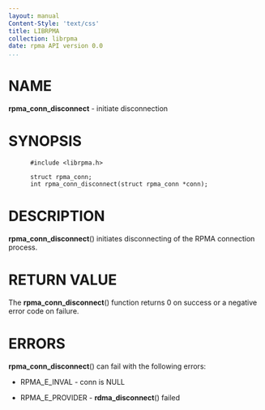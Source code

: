 ```yaml
---
layout: manual
Content-Style: 'text/css'
title: LIBRPMA
collection: librpma
date: rpma API version 0.0
...
```


[comment]: <> (SPDX-License-Identifier: BSD-3-Clause)
[comment]: <> (Copyright 2020, Intel Corporation)

NAME
====

**rpma\_conn\_disconnect** - initiate disconnection

SYNOPSIS
========

          #include <librpma.h>

          struct rpma_conn;
          int rpma_conn_disconnect(struct rpma_conn *conn);

DESCRIPTION
===========

**rpma\_conn\_disconnect**() initiates disconnecting of the RPMA
connection process.

RETURN VALUE
============

The **rpma\_conn\_disconnect**() function returns 0 on success or a
negative error code on failure.

ERRORS
======

**rpma\_conn\_disconnect**() can fail with the following errors:

-   RPMA\_E\_INVAL - conn is NULL

-   RPMA\_E\_PROVIDER - **rdma\_disconnect**() failed
